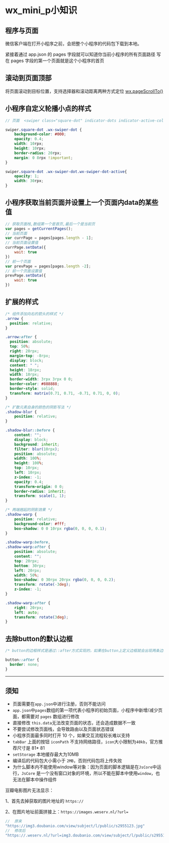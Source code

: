 # wx_mini_p小知识

## 程序与页面

微信客户端在打开小程序之前，会把整个小程序的代码包下载到本地。

紧接着通过 app.json 的 pages 字段就可以知道你当前小程序的所有页面路径
写在 pages 字段的第一个页面就是这个小程序的首页

## 滚动到页面顶部

将页面滚动到目标位置，支持选择器和滚动距离两种方式定位
[wx.pageScrollTo()](https://developers.weixin.qq.com/miniprogram/dev/api/ui/scroll/wx.pageScrollTo.html)

## 小程序自定义轮播小点的样式

```scss
// 页面  <swiper class="square-dot" indicator-dots indicator-active-color="#fff">...</swiper>

swiper.square-dot .wx-swiper-dot {
    background-color: #000;
    opacity: 0.4;
    width: 10rpx;
    height: 10rpx;
    border-radius: 20rpx;
    margin: 0 8rpx !important;
}

swiper.square-dot .wx-swiper-dot.wx-swiper-dot-active{
    opacity: 1;
    width: 30rpx;
}
```

## 小程序获取当前页面并设置上一个页面内data的某些值

```js
// 获取页面栈,数组第一个是首页,最后一个是当前页
var pages = getCurrentPages();
// 当前页面
var currPage = pages[pages.length - 1];
// 当前页面设置值
currPage.setData({
    wait: true
})
// 前一个页面
var prevPage = pages[pages.length -2];
// 前一个页面设置值
prevPage.setData({
    wait: true
})
```

## 扩展的样式

```css
/* 组件添加向右的箭头的样式 */
.arrow {
  position: relative;
}

.arrow:after {
  position: absolute;
  top: 50%;
  right: 28rpx;
  margin-top: -8rpx;
  display: block;
  content: " ";
  height: 18rpx;
  width: 18rpx;
  border-width: 3rpx 3rpx 0 0;
  border-color: #888888;
  border-style: solid;
  transform: matrix(0.71, 0.71, -0.71, 0.71, 0, 0);
}

/* 扩散元素自身的颜色的阴影写法 */
.shadow-blur {
    position: relative;
}

.shadow-blur::before {
    content: "";
    display: block;
    background: inherit;
    filter: blur(10rpx);
    position: absolute;
    width: 100%;
    height: 100%;
    top: 10rpx;
    left: 10rpx;
    z-index: -1;
    opacity: 0.4;
    transform-origin: 0 0;
    border-radius: inherit;
    transform: scale(1, 1);
}

/* 两端翘起的阴影效果 */
.shadow-warp {
    position: relative;
    background-color: #fff;
    box-shadow: 0 0 10rpx rgba(0, 0, 0, 0.1);
}

.shadow-warp:before,
.shadow-warp:after {
    position: absolute;
    content: "";
    top: 20rpx;
    bottom: 30rpx;
    left: 20rpx;
    width: 50%;
    box-shadow: 0 30rpx 20rpx rgba(0, 0, 0, 0.2);
    transform: rotate(-3deg);
    z-index: -1;
}

.shadow-warp:after {
    right: 20rpx;
    left: auto;
    transform: rotate(3deg);
}
```

## 去除button的默认边框

```css
/* button的边框样式是通过::after方式实现的，如果在button上定义边框就会出现两条边框线，所以我们可以使用::after的方式去覆盖默认值 */

button::after {
  border: none;
}
```

------

## 须知

- 页面需要在`app.json`中进行注册，否则不能访问
- `app.json`中`pages`数组的第一项代表小程序的初始页面，小程序中新增/减少页面，都需要对 `pages` 数组进行修改
- 直接修改 `this.data`无法改变页面的状态，还会造成数据不一致
- 不要尝试修改页面栈，会导致路由以及页面状态错误
- 小程序页面最多同时打开 10 个，如果交互流程较长难以支持
- `tabBar` 上面的按钮 `iconPath` 不支持网络路径，`icon`大小限制为`40kb`，官方推荐尺寸是 81* 81
- `setStorage` 本地缓存最大为10MB
- 编译后的代码包大小需小于 `2MB`，否则代码包将上传失败
- 为什么脚本内不能使用window等对象：因为页面的脚本逻辑是在`JsCore`中运行，`JsCore` 是一个没有窗口对象的环境，所以不能在脚本中使用`window`，也无法在脚本中操作组件

豆瓣电影图片无法显示：

1、首先去掉获取的图片地址的 `https://`

2、在图片地址前面拼接上：`https://images.weserv.nl/?url=`

```js
//  原来
"https://img3.doubanio.com/view/subject/l/public/s2955123.jpg"
//  修改后
"https://.weserv.nl/?url=img3.doubanio.com/view/subject/l/public/s2955123.jpg"
```
